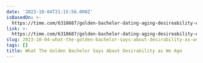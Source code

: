 ```yaml
---
date: '2023-10-04T21:15:56.000Z'
isBasedOn: >-
  https://time.com/6318687/golden-bachelor-dating-aging-desireability-essay/?utm_source=pocket-newtab-en-us
link: >-
  https://time.com/6318687/golden-bachelor-dating-aging-desireability-essay/?utm_source=pocket-newtab-en-us
slug: 2023-10-04-what-the-golden-bachelor-says-about-desirability-as-we-age
tags: []
title: What The Golden Bachelor Says About Desirability as We Age
---
```



